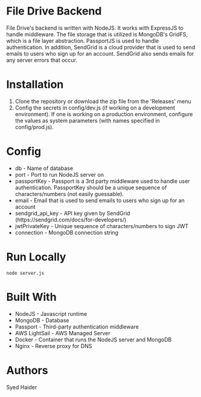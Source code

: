 # File Drive Backend
File Drive's backend is written with NodeJS. It works with ExpressJS to handle middleware. The file storage that is utilized is MongoDB's GridFS, which is a file layer abstraction. PassportJS is used to handle authentication. In addition, SendGrid is a cloud provider that is used to send emails to users who sign up for an account. SendGrid also sends emails for any server errors that occur.

# Installation
1) Clone the repository or download the zip file from the 'Releases' menu
2) Config the secrets in config/dev.js (if working on a development environment). If one is working on a production environment, configure the values as system parameters (with names specified in config/prod.js).

# Config
 <ul>
  <li>db - Name of database</li>
  <li>port - Port to run NodeJS server on</li>
  <li>passportKey - Passport is a 3rd party middleware used to handle user authentication. PassportKey should be a unique sequence of characters/numbers (not easily guessable).</li>
  <li>email - Email that is used to send emails to users who sign up for an account</li>
  <li>sendgrid_api_key - API key given by SendGrid (https://sendgrid.com/docs/for-developers/) </li>
  <li>jwtPrivateKey - Unique sequence of characters/numbers to sign JWT</li>
  <li>connection - MongoDB connection string</li>
 </ul>

# Run Locally
```shell               
node server.js
```

# Built With
<ul>
 <li>NodeJS - Javascript runtime </li>
 <li>MongoDB - Database</li>
 <li>Passport - Third-party authentication middleware</li>
 <li>AWS LightSail - AWS Managed Server</li>
 <li>Docker - Container that runs the NodeJS server and MongoDB</li>
 <li>Nginx - Reverse proxy for DNS</li>
</ul>

# Authors
Syed Haider
